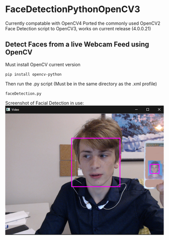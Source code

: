 # FaceDetectionPythonOpenCV3
Currently compatable with OpenCV4
Ported the commonly used OpenCV2 Face Detection script to OpenCV3, works on current release (4.0.0.21)

## Detect Faces from a live Webcam Feed using OpenCV

Must install OpenCV current version
```
pip install opencv-python
```

Then run the .py script 
(Must be in the same directory as the .xml profile)
```
faceDetection.py
```
Screenshot of Facial Detection in use:
![issa me, robertio](https://github.com/robertegj/FaceDetectionPythonOpenCV3/blob/master/Screenshot.jpg?raw=true)
